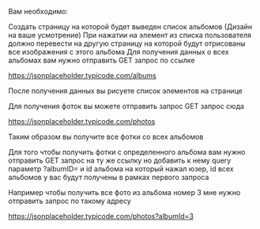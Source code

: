 Вам необходимо:

Создать страницу на которой будет выведен список альбомов (Дизайн на ваше усмотрение)
При нажатии на элемент из списка пользователя должно перевести на другую страницу на которой будут отрисованы все изображения с этого альбома
Для получения данных о всех альбомах вам нужно отправить GET запрос по ссылке

[https://jsonplaceholder.typicode.com/albums
]()


После получения данных вы рисуете список элементов на странице

Для получения фоток вы можете отправить запрос GET запрос сюда

[https://jsonplaceholder.typicode.com/photos
]()


Таким образом вы получите все фотки со всех альбомов

Для того чтобы получить фотки с определенного альбома вам нужно отправить GET запрос на ту же ссылку но добавить к нему query параметр ?albumID= и id альбома на который нажал юзер, id всех альбомов у вас будут получены в рамках первого запроса

Например чтобы получить все фото из альбома номер 3 мне нужно отправить запрос по такому адресу

[https://jsonplaceholder.typicode.com/photos?albumId=3
]()